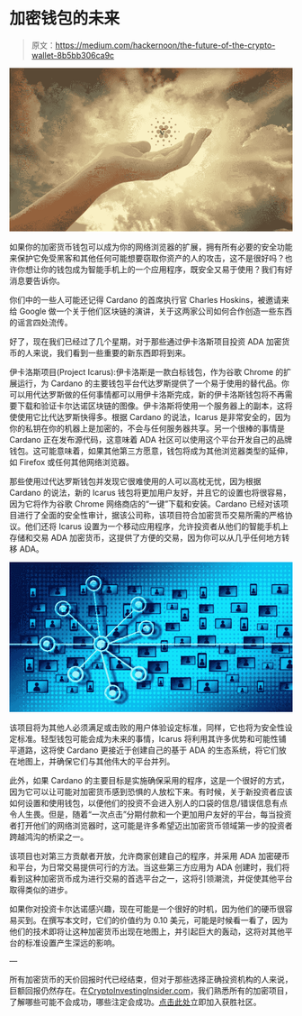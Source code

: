 # 加密钱包的未来

> 原文：<https://medium.com/hackernoon/the-future-of-the-crypto-wallet-8b5bb306ca9c>

![](img/1aa0cad65951265e48297ca3cce1e481.png)

如果你的加密货币钱包可以成为你的网络浏览器的扩展，拥有所有必要的安全功能来保护它免受黑客和其他任何可能想要窃取你资产的人的攻击，这不是很好吗？也许你想让你的钱包成为智能手机上的一个应用程序，既安全又易于使用？我们有好消息要告诉你。

你们中的一些人可能还记得 Cardano 的首席执行官 Charles Hoskins，被邀请来给 Google 做一个关于他们区块链的演讲，关于这两家公司如何合作创造一些东西的谣言四处流传。

好了，现在我们已经过了几个星期，对于那些通过伊卡洛斯项目投资 ADA 加密货币的人来说，我们看到一些重要的新东西即将到来。

伊卡洛斯项目(Project Icarus):伊卡洛斯是一款白标钱包，作为谷歌 Chrome 的扩展运行，为 Cardano 的主要钱包平台代达罗斯提供了一个易于使用的替代品。你可以用代达罗斯做的任何事情都可以用伊卡洛斯完成，新的伊卡洛斯钱包将不再需要下载和验证卡尔达诺区块链的图像。伊卡洛斯将使用一个服务器上的副本，这将使使用它比代达罗斯快得多。根据 Cardano 的说法，Icarus 是非常安全的，因为你的私钥在你的机器上是加密的，不会与任何服务器共享。另一个很棒的事情是 Cardano 正在发布源代码，这意味着 ADA 社区可以使用这个平台开发自己的品牌钱包。这可能意味着，如果其他第三方愿意，钱包将成为其他浏览器类型的延伸，如 Firefox 或任何其他网络浏览器。

那些使用过代达罗斯钱包并发现它很难使用的人可以高枕无忧，因为根据 Cardano 的说法，新的 Icarus 钱包将更加用户友好，并且它的设置也将很容易，因为它将作为谷歌 Chrome 网络商店的“一键”下载和安装。Cardano 已经对该项目进行了全面的安全性审计，据该公司称，该项目符合加密货币交易所需的严格协议。他们还将 Icarus 设置为一个移动应用程序，允许投资者从他们的智能手机上存储和交易 ADA 加密货币，这提供了方便的交易，因为你可以从几乎任何地方转移 ADA。

![](img/7ea55b2cf87480cf42b2092fa43d3b0a.png)

该项目将为其他人必须满足或击败的用户体验设定标准，同样，它也将为安全性设定标准。轻型钱包可能会成为未来的事情，Icarus 将利用其许多优势和可能性铺平道路，这将使 Cardano 更接近于创建自己的基于 ADA 的生态系统，将它们放在地图上，并确保它们与其他伟大的平台并列。

此外，如果 Cardano 的主要目标是实施确保采用的程序，这是一个很好的方式，因为它可以让可能对加密货币感到恐惧的人放松下来。有时候，关于新投资者应该如何设置和使用钱包，以便他们的投资不会进入别人的口袋的信息/错误信息有点令人生畏。但是，随着“一次点击”分期付款和一个更加用户友好的平台，每当投资者打开他们的网络浏览器时，这可能是许多希望迈出加密货币领域第一步的投资者跨越鸿沟的桥梁之一。

该项目也对第三方贡献者开放，允许商家创建自己的程序，并采用 ADA 加密硬币和平台，为日常交易提供可行的方法。当这些第三方应用为 ADA 创建时，我们将看到这种加密货币成为进行交易的首选平台之一，这将引领潮流，并促使其他平台取得类似的进步。

如果你对投资卡尔达诺感兴趣，现在可能是一个很好的时机，因为他们的硬币很容易买到。在撰写本文时，它们的价值约为 0.10 美元，可能是时候看一看了，因为他们的技术即将让这种加密货币出现在地图上，并引起巨大的轰动，这将对其他平台的标准设置产生深远的影响。

—

所有加密货币的天价回报时代已经结束，但对于那些选择正确投资机构的人来说，巨额回报仍然存在。在[CryptoInvestingInsider.com](https://cryptoinvestinginsider.com/)，我们熟悉所有的加密项目，了解哪些可能不会成功，哪些注定会成功。[点击此处](https://cryptoinvestinginsider.com/)立即加入获胜社区。